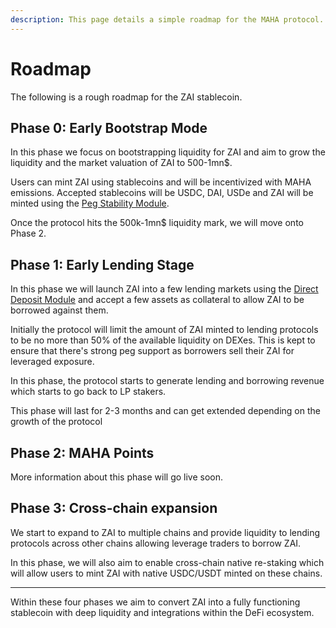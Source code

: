 ```yaml
---
description: This page details a simple roadmap for the MAHA protocol.
---
```


# Roadmap

The following is a rough roadmap for the ZAI stablecoin.&#x20;

## Phase 0: Early Bootstrap Mode

In this phase we focus on bootstrapping liquidity for ZAI and aim to grow the liquidity and the market valuation of ZAI to 500-1mn$.&#x20;

Users can mint ZAI using stablecoins and will be incentivized with MAHA emissions. Accepted stablecoins will be USDC, DAI, USDe and ZAI will be minted using the [Peg Stability Module](zai-stablecoin/peg-mechanics/peg-stablility-module-psm.md).

Once the protocol hits the 500k-1mn$ liquidity mark, we will move onto Phase 2.

## Phase 1: Early Lending Stage

In this phase we will launch ZAI into a few lending markets using the [Direct Deposit Module](zai-stablecoin/peg-mechanics/direct-deposit-module-ddm.md) and accept a few assets as collateral to allow ZAI to be borrowed against them.&#x20;

Initially the protocol will limit the amount of ZAI minted to lending protocols to be no more than 50% of the available liquidity on DEXes. This is kept to ensure that there's strong peg support as borrowers sell their ZAI for leveraged exposure.

In this phase, the protocol starts to generate lending and borrowing revenue which starts to go back to LP stakers.

This phase will last for 2-3 months and can get extended depending on the growth of the protocol

## Phase 2: MAHA Points

More information about this phase will go live soon.

## Phase 3: Cross-chain expansion

We start to expand to ZAI to multiple chains and provide liquidity to lending protocols across other chains allowing leverage traders to borrow ZAI.

In this phase, we will also aim to enable cross-chain native re-staking which will allow users to mint ZAI with native USDC/USDT minted on these chains.

***

Within these four phases we aim to convert ZAI into a fully functioning stablecoin with deep liquidity and integrations within the DeFi ecosystem.
